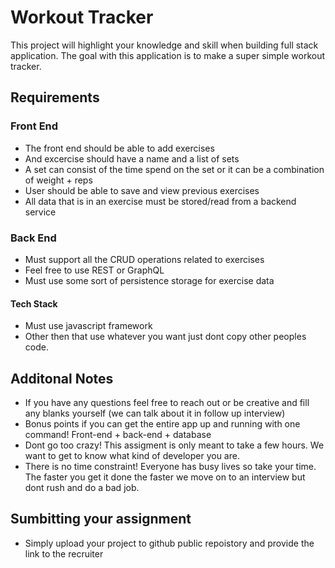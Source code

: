 # Workout Tracker
This project will highlight your knowledge and skill when building full stack application. The goal with this application is to make a super simple workout tracker. 

## Requirements

### Front End
- The front end should be able to add exercises
- And excercise should have a name and a list of sets
- A set can consist of the time spend on the set or it can be a combination of weight + reps
- User should be able to save and view previous exercises
- All data that is in an exercise must be stored/read from a backend service

### Back End
- Must support all the CRUD operations related to exercises
- Feel free to use REST or GraphQL
- Must use some sort of persistence storage for exercise data

#### Tech Stack
- Must use javascript framework
- Other then that use whatever you want just dont copy other peoples code.

## Additonal Notes
- If you have any questions feel free to reach out or be creative and fill any blanks yourself (we can talk about it in follow up interview)
- Bonus points if you can get the entire app up and running with one command! Front-end + back-end + database
- Dont go too crazy! This assigment is only meant to take a few hours. We want to get to know what kind of developer you are.
- There is no time constraint! Everyone has busy lives so take your time. The faster you get it done the faster we move on to an interview but dont rush and do a bad job.

## Sumbitting your assignment
- Simply upload your project to github public repoistory and provide the link to the recruiter
